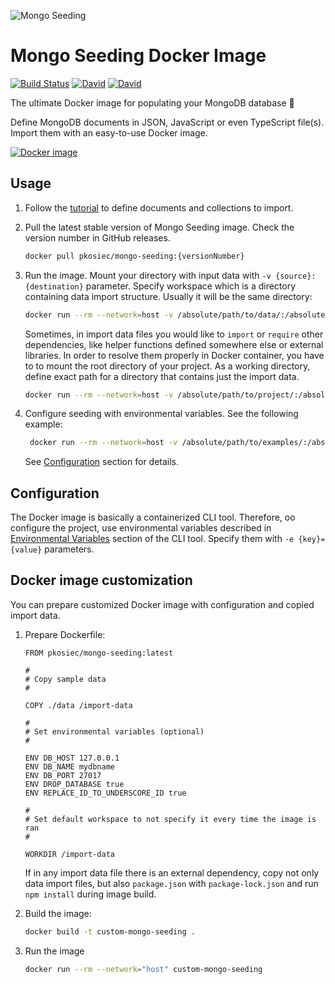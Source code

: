![Mongo Seeding](https://raw.githubusercontent.com/pkosiec/mongo-seeding/master/docs/assets/logo.png)

# Mongo Seeding Docker Image

[![Build Status](https://travis-ci.org/pkosiec/mongo-seeding.svg?branch=master)](https://travis-ci.org/pkosiec/mongo-seeding) [![David](https://img.shields.io/david/pkosiec/mongo-seeding.svg?path=docker-image)]() [![David](https://img.shields.io/david/dev/pkosiec/mongo-seeding.svg?path=docker-image)]()

The ultimate Docker image for populating your MongoDB database :rocket: 

Define MongoDB documents in JSON, JavaScript or even TypeScript file(s). Import them with an easy-to-use Docker image.

[![Docker image](http://dockeri.co/image/pkosiec/mongo-seeding)](https://hub.docker.com/r/pkosiec/mongo-seeding/)

## Usage

1. Follow the [tutorial](https://github.com/pkosiec/mongo-seeding/tree/master/docs/import-data-definition.md) to define documents and collections to import.
1. Pull the latest stable version of Mongo Seeding image. Check the version number in GitHub releases.

    ```bash
    docker pull pkosiec/mongo-seeding:{versionNumber}
    ```

1. Run the image. Mount your directory with input data with `-v {source}:{destination}` parameter. Specify workspace which is a directory containing data import structure. Usually it will be the same directory:

    ```bash
    docker run --rm --network=host -v /absolute/path/to/data/:/absolute/path/to/data/ -w    /absolute/path/to/data pkosiec/mongo-seeding
    ```

    Sometimes, in import data files you would like to `import` or `require` other dependencies, like helper functions defined somewhere else or external libraries. In order to resolve them properly in Docker container, you have to to mount the root directory of your project. As a  working directory, define exact path for a directory that contains just the import data.

     ```bash
    docker run --rm --network=host -v /absolute/path/to/project/:/absolute/path/to/project -w   /absolute/path/to/project/import-data/ pkosiec/mongo-seeding
    ```

1. Configure seeding with environmental variables. See the following example:

    ```bash
     docker run --rm --network=host -v /absolute/path/to/examples/:/absolute/path/to/data/ -w    /absolute/path/to/data/ -e DB_URI='mongodb://127.0.0.1:27017/mydbname' -e   DROP_DATABASE=true pkosiec/mongo-seeding
     ```

    See [Configuration](#configuration) section for details.

## Configuration

The Docker image is basically a containerized CLI tool. Therefore, oo configure the project, use environmental variables described in [Environmental Variables](../cli/README.md#environmental-variables) section of the CLI tool. Specify them with `-e {key}={value}` parameters.

## Docker image customization

You can prepare customized Docker image with configuration and copied import data.

1. Prepare Dockerfile:

    ```
    FROM pkosiec/mongo-seeding:latest

    #
    # Copy sample data
    #

    COPY ./data /import-data

    #
    # Set environmental variables (optional)
    #

    ENV DB_HOST 127.0.0.1
    ENV DB_NAME mydbname
    ENV DB_PORT 27017
    ENV DROP_DATABASE true
    ENV REPLACE_ID_TO_UNDERSCORE_ID true

    #
    # Set default workspace to not specify it every time the image is ran
    #

    WORKDIR /import-data
    ```

    If in any import data file there is an external dependency, copy not only data import files, but also `package.json` with `package-lock.json` and run `npm install` during image build.

1. Build the image:

    ```bash
    docker build -t custom-mongo-seeding .
    ```

1. Run the image

    ```bash
    docker run --rm --network="host" custom-mongo-seeding
    ```
